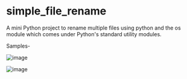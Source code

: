 # simple_file_rename
A mini Python project to rename multiple files using python and the os module which comes under Python's standard utility modules.



Samples-















![image](https://user-images.githubusercontent.com/57319246/68658683-ea57b200-055b-11ea-8288-e7904c93c5e2.png)

![image](https://user-images.githubusercontent.com/57319246/68658653-dc099600-055b-11ea-8923-c85b16ca52f5.png)

